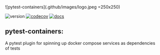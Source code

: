 ![pytest-containers](.github/images/logo.jpeg =250x250)

![version](https://img.shields.io/pypi/v/pytest-containers?color=%2342f54b&label=pytest-containers&style=flat-square)
[![codecov](https://codecov.io/gh/symonk/pytest-containers/branch/main/graph/badge.svg)](https://codecov.io/gh/symonk/pytest-containers)
[![docs](https://img.shields.io/badge/documentation-online-brightgreen.svg)](https://symonk.github.io/pytest-containers/)

## pytest-containers:
A pytest plugin for spinning up docker compose services as dependencies of tests
